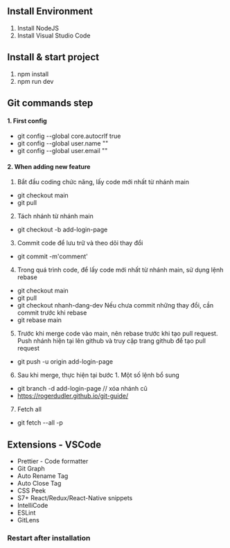 ## Install Environment

1. Install NodeJS
2. Install Visual Studio Code

## Install & start project

1. npm install
2. npm run dev

## Git commands step

#### 1. First config

- git config --global core.autocrlf true
- git config --global user.name ""
- git config --global user.email ""

#### 2. When adding new feature

1. Bắt đầu coding chức năng, lấy code mới nhất từ nhánh main

- git checkout main
- git pull

2. Tách nhánh từ nhánh main

- git checkout -b add-login-page

3. Commit code để lưu trữ và theo dõi thay đổi

- git commit -m'comment'

4. Trong quá trình code, để lấy code mới nhất từ nhánh main, sử dụng lệnh rebase

- git checkout main
- git pull
- git checkout nhanh-dang-dev
  Nếu chưa commit những thay đổi, cần commit trước khi rebase
- git rebase main

5. Trước khi merge code vào main, nên rebase trước khi tạo pull request. Push nhánh hiện tại lên github và truy cập trang github để tạo pull request

- git push -u origin add-login-page

6. Sau khi merge, thực hiện tại bước 1. Một số lệnh bổ sung

- git branch -d add-login-page // xóa nhánh cũ
- https://rogerdudler.github.io/git-guide/

7. Fetch all

- git fetch --all -p

## Extensions - VSCode

- Prettier - Code formatter
- Git Graph
- Auto Rename Tag
- Auto Close Tag
- CSS Peek
- S7+ React/Redux/React-Native snippets
- IntelliCode
- ESLint
- GitLens

### Restart after installation
